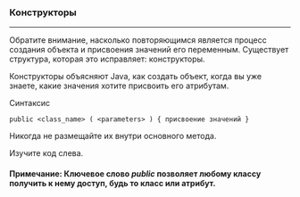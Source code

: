 ### Конструкторы
***

Обратите внимание, насколько повторяющимся является процесс создания объекта и присвоения значений его переменным. Существует структура, которая это исправляет: конструкторы.

Конструкторы объясняют Java, как создать объект, когда вы уже знаете, какие значения хотите присвоить его атрибутам.

Синтаксис

`public <class_name> ( <parameters> )
{ присвоение значений }`

Никогда не размещайте их внутри основного метода.

Изучите код слева.

#### Примечание: Ключевое слово *public* позволяет любому классу получить к нему доступ, будь то класс или атрибут.